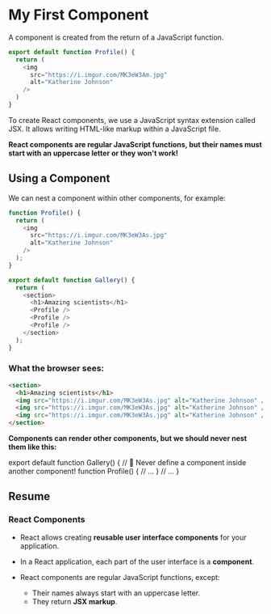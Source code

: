 # My First Component

A component is created from the return of a JavaScript function.

```javascript
export default function Profile() {
  return (
    <img
      src="https://i.imgur.com/MK3eW3Am.jpg"
      alt="Katherine Johnson"
    />
  )
}
```
To create React components, we use a JavaScript syntax extension called JSX. It allows writing HTML-like markup within a JavaScript file.

**React components are regular JavaScript functions, but their names must start with an uppercase letter or they won't work!**

## Using a Component

We can nest a component within other components, for example:

```javascript
function Profile() {
  return (
    <img
      src="https://i.imgur.com/MK3eW3As.jpg"
      alt="Katherine Johnson"
    />
  );
}

export default function Gallery() {
  return (
    <section>
      <h1>Amazing scientists</h1>
      <Profile />
      <Profile />
      <Profile />
    </section>
  );
}
```

### What the browser sees:
```html
<section>
  <h1>Amazing scientists</h1>
  <img src="https://i.imgur.com/MK3eW3As.jpg" alt="Katherine Johnson" />
  <img src="https://i.imgur.com/MK3eW3As.jpg" alt="Katherine Johnson" />
  <img src="https://i.imgur.com/MK3eW3As.jpg" alt="Katherine Johnson" />
</section>
```

**Components can render other components, but we should never nest them like this:**

export default function Gallery() {
  // 🔴 Never define a component inside another component!
  function Profile() {
    // ...
  }
  // ...
}

## Resume

### React Components
- React allows creating **reusable user interface components** for your application.

- In a React application, each part of the user interface is a **component**.

- React components are regular JavaScript functions, except:
  - Their names always start with an uppercase letter.
  - They return **JSX markup**.
